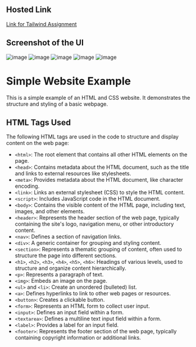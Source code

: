 ## Hosted Link
[Link for Tailwind Assignment](https://karan9927.github.io/CSS/Major%20Project%20using%20Tailwind/)

## Screenshot of the UI
![image](https://github.com/Karan9927/CSS/assets/115612744/9c7f1383-8b9f-47b3-bb71-94bbfec1093e)
![image](https://github.com/Karan9927/CSS/assets/115612744/4092072e-db78-443f-8505-d64423a73087)
![image](https://github.com/Karan9927/CSS/assets/115612744/08bdbec2-2165-4b6d-b694-79c4d32b5154)
![image](https://github.com/Karan9927/CSS/assets/115612744/900b86e2-7ce7-495a-96a0-d6d36e420a15)
![image](https://github.com/Karan9927/CSS/assets/115612744/320d8705-547c-4e20-9a2e-e57e998e953f)

# Simple Website Example

This is a simple example of an HTML and CSS website. It demonstrates the structure and styling of a basic webpage.

## HTML Tags Used

The following HTML tags are used in the code to structure and display content on the web page:

- `<html>`: The root element that contains all other HTML elements on the page.
- `<head>`: Contains metadata about the HTML document, such as the title and links to external resources like stylesheets.
- `<meta>`: Provides metadata about the HTML document, like character encoding.
- `<link>`: Links an external stylesheet (CSS) to style the HTML content.
- `<script>`: Includes JavaScript code in the HTML document.
- `<body>`: Contains the visible content of the HTML page, including text, images, and other elements.
- `<header>`: Represents the header section of the web page, typically containing the site's logo, navigation menu, or other introductory content.
- `<nav>`: Defines a section of navigation links.
- `<div>`: A generic container for grouping and styling content.
- `<section>`: Represents a thematic grouping of content, often used to structure the page into different sections.
- `<h1>`, `<h2>`, `<h3>`, `<h4>`, `<h5>`, `<h6>`: Headings of various levels, used to structure and organize content hierarchically.
- `<p>`: Represents a paragraph of text.
- `<img>`: Embeds an image on the page.
- `<ul>` and `<li>`: Create an unordered (bulleted) list.
- `<a>`: Defines hyperlinks to link to other web pages or resources.
- `<button>`: Creates a clickable button.
- `<form>`: Represents an HTML form to collect user input.
- `<input>`: Defines an input field within a form.
- `<textarea>`: Defines a multiline text input field within a form.
- `<label>`: Provides a label for an input field.
- `<footer>`: Represents the footer section of the web page, typically containing copyright information or additional links.

